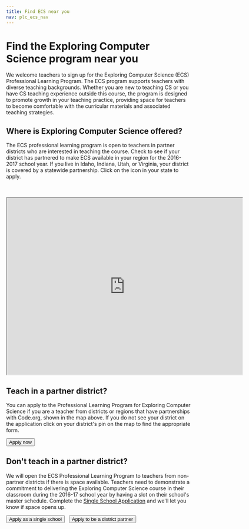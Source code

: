 ```yaml
---
title: Find ECS near you
nav: plc_ecs_nav
---
```

# Find the Exploring Computer Science program near you
We welcome teachers to sign up for the Exploring Computer Science (ECS) Professional Learning Program. The ECS program supports teachers with diverse teaching backgrounds. Whether you are new to teaching CS or you have CS teaching experience outside this course, the program is designed to promote growth in your teaching practice, providing space for teachers to become comfortable with the curricular materials and associated teaching strategies.


## Where is Exploring Computer Science offered?

The ECS professional learning program is open to teachers in partner districts who are interested in teaching the course. Check to see if your district has partnered to make ECS available in your region for the 2016-2017 school year. If you live in Idaho, Indiana, Utah, or Virginia, your district is covered by a statewide partnership. Click on the icon in your state to apply.

<br/>
<br/>
<iframe src="https://www.google.com/maps/d/u/0/embed?mid=z3jxShb6X1IM.khZ1NwyRM_3Y" width="640" height="480"></iframe>

## Teach in a partner district?

You can apply to the Professional Learning Program for Exploring Computer Science if you are a teacher from districts or regions that have partnerships with Code.org, shown in the map above.  If you do not see your district on the application click on your district's pin on the map to find the appropriate form.

[<button>Apply now</button>](/educate/professional-learning/exploring-cs-application)

## Don't teach in a partner district?

We will open the ECS Professional Learning Program to teachers from non-partner districts if there is space available.  Teachers need to demonstrate a commitment to delivering the Exploring Computer Science course in their classroom during the 2016-17 school year by having a slot on their school's master schedule. Complete the [Single School Application](https://form.jotform.com/60746479314159) and we'll let you know if space opens up.

[<button>Apply as a single school</button>](https://form.jotform.com/60746479314159) &nbsp;&nbsp;[<button>Apply to be a district partner</button>](/educate/districts)

